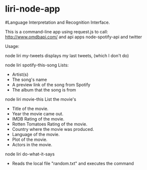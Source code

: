 # liri-node-app
#Language Interpretation and Recognition Interface. 

This is a command-line app using request.js to call: http://www.omdbapi.com/
and api apps node-spotify-api and twitter

Usage: 

node liri my-tweets
displays my last tweets, (which I don't do)


node liri spotify-this-song <song>
Lists:
* Artist(s)
* The song's name
* A preview link of the song from Spotify
* The album that the song is from

node liri movie-this <movie>
List the movie's
* Title of the movie.
* Year the movie came out.
* IMDB Rating of the movie.
* Rotten Tomatoes Rating of the movie.
* Country where the movie was produced.
* Language of the movie.
* Plot of the movie.
* Actors in the movie.

node liri do-what-it-says
* Reads the local file "random.txt" and executes the command
